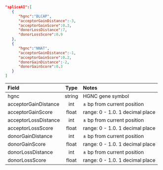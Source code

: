 ```json
"spliceAI":[ 
   {
      "hgnc":"BLCAP",
      "acceptorGainDistance":-3,
      "acceptorGainScore":0.3,
      "donorLossDistance":7,
      "donorLossScore":0.9
   },
   { 
      "hgnc":"NNAT",
      "acceptorGainDistance":-1,
      "acceptorGainScore":0.2,
      "donorGainDistance":-2,
      "donorGainScore":0.3
   }
]
```
| Field                | Type   | Notes                                            |
|:---------------------|:------:|:-------------------------------------------------|
| hgnc                 | string | HGNC gene symbol                                 |
| acceptorGainDistance | int    | ± bp from current position                       |
| acceptorGainScore    | float  | range: 0 - 1.0. 1 decimal place                  |
| acceptorLossDistance | int    | ± bp from current position                       |
| acceptorLossScore    | float  | range: 0 - 1.0. 1 decimal place                  |
| donorGainDistance    | int    | ± bp from current position                       |
| donorGainScore       | float  | range: 0 - 1.0. 1 decimal place                  |
| donorLossDistance    | int    | ± bp from current position                       |
| donorLossScore       | float  | range: 0 - 1.0. 1 decimal place                  |
